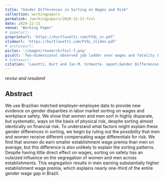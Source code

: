 ```yaml
---
title: "Gender Differences in Sorting on Wages and Risk"
collection: workingpapers
permalink: /workingpapers/2020-12-21-fvsl
date: 2020-12-21
venue: 'Working Paper'
# paperurl: 
preprinturl: 'https://kurtlavetti.com/FVSL_vc.pdf'
slideurl: 'https://kurtlavetti.com/FVSL_slides.pdf'
# archiveurl: 
picloc: '/images/research/fvsl-f.png'
picalt: 'Two-dimensional observed job ladder over wages and fatality risk for men and women' 
# bibtexurl: 
citation: 'Lavetti, Kurt and Ian M. Schmutte. &quot;Gender Differences in Sorting on Wages and Risk.&quot; May 2020.'
---
```


*revise and resubmit*

## Abstract

We use Brazilian matched employer-employee data to provide new evidence on gender
disparities in labor market sorting on wages and workplace safety. We show that women
and men sort in highly disparate, but systematic, ways on the basis of physical risk, despite
sorting almost identically on financial risk. To understand what factors might explain these
gender differences in sorting, we begin by ruling out the possibility that men and women
receive different compensating wage differentials for risk. We find that women do earn
smaller establishment wage premia than men on average, but this difference is also unlikely
to explain the sorting patterns. Despite having little direct effect on wages, sorting on safety
has an outsized influence on the segregation of women and men across establishments. This
segregation results in men earning substantially higher establishment wage premia, which
explains nearly one-third of the entire gender wage gap in Brazil.

